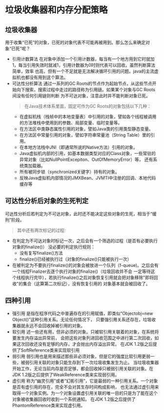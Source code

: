 # 垃圾收集器和内存分配策略
## 垃圾收集器
用于收集“已死”的对象，已死的对象代表不可能再被用到。那么怎么来确定对象“已死”呢？
- 引用计数算法
  在对象中添加一个引用计数器，每当有一个地方用到它时就加1，每当引用失效时就减1，引用计数器为0时则代表可以回收。虽然判断算法简单，效率
  也高，但有一个不足就是无法解决循环引用的问题。java的主流虚拟机也都没有用到这个算法。
- 可达性分析算法
  通过一系列的GC Roots的节点作为起始节点，从这些节点开始向下搜索，搜索过程中走过的路径称为引用链。如果某个对象与GC Roots间没有任何引用链则判断
  为不可达对象，注意此时并不能判断对象已死。
  > 在Java技术体系里面，固定可作为GC Roots的对象包括以下几种：
  - 在虚拟机栈（栈帧中的本地变量表）中引用的对象，譬如各个线程被调用的方法堆栈中使用到的参数、局部变量、临时变量等。
  - 在方法区中类静态属性引用的对象，譬如Java类的引用类型静态变量。
  - 在方法区中常量引用的对象，譬如字符串常量池（String Table）里的引用。
  - 在本地方法栈中JNI（即通常所说的Native方法）引用的对象。
  - Java虚拟机内部的引用，如基本数据类型对应的Class对象，一些常驻的异常对象（比如NullPointExcepiton、OutOfMemoryError）等，
    还有系统类加载器。
  - 所有被同步锁（synchronized关键字）持有的对象。
  - 反映Java虚拟机内部情况的JMXBean、JVMTI中注册的回调、本地代码缓存等
  
## 可达性分析后对象的生死判定
  可达性分析后若判定为不可达对象，此时还不能决定这些对象的生死，相当于“缓刑”阶段。
  > 其中还有两次标记的过程:
  - 在判定为不可达对象时标记一次，之后会有一个筛选的过程（是否有必要执行对象的finalize()）
    没必要的判定执行规则：
    - 没有复写finalize()方法
    - finalize()已经被执行过（对象的finalize()只能被执行一次）
  - 在被判定为不要执行finalize()的对象会被放进一个队列（f-queue)。之后会有一个线程Finalizer去逐个执行对象的finalize()（垃圾回收并不会
    一定等待这个线程执行完毕），若执行finalize()之后对象恢复引用就会把对象移除"即将回收"的集合（这算第二次标记），没有恢复引用的
    对象基本就会被回收了。

## 四种引用
- 强引用
  是指在程序代码之中普遍存在的引用赋值，即类似“Objectobj=new Object()”这种引用关系。无论任何情况下，
  只要强引用关系还存在，垃圾收集器就永远不会回收掉被引用的对象。
- 软引用
  述一些还有用，但非必须的对象。只被软引用关联着的对象，在系统将要发生内存溢出异常前，
  会把这些对象列进回收范围之中进行第二次回收，如果这次回收还没有足够的内存，才会抛出内存溢出异常。
  在JDK 1.2版之后提供了SoftReference类来实现软引用
- 弱引用
  弱引用也是用来描述那些非必须对象，但是它的强度比软引用更弱一些，被弱引用关联的对象只能生存到下一次垃圾收集发生为止。
  当垃圾收集器开始工作，无论当前内存是否足够，都会回收掉只被弱引用关联的对象。在JDK 1.2版之后提供了WeakReference类来实现弱引用。
- 虚引用 
  称为“幽灵引用”或者“幻影引用”，它是最弱的一种引用关系。一个对象是否有虚引用的存在，完全不会对其生存时间构成影响，
  也无法通过虚引用来取得一个对象实例。为一个对象设置虚引用关联的唯一目的只是为了能在这个对象被收集器回收时收到一个系统通知。
  在JDK 1.2版之后提供了PhantomReference类来实现虚引用。
